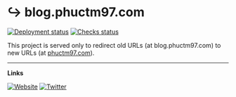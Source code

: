 # ↪️ blog.phuctm97.com

[![Deployment status][deployment status]][deployment url]
[![Checks status][checks status]][checks url]

This project is served only to redirect old URLs (at blog.phuctm97.com) to new URLs (at [phuctm97.com][my website]).

---

**Links**

[![Website][website badge]][my website]
[![Twitter][twitter badge]][my twitter]

<!-- Badges -->

[deployment status]: https://img.shields.io/github/deployments/phuctm97/blog.phuctm97.com/production?label=deployment&logo=Vercel
[checks status]: https://img.shields.io/github/checks-status/phuctm97/blog.phuctm97.com/master?logo=Github
[website badge]: https://img.shields.io/badge/website-phuctm97.com-000000?logo=Safari
[twitter badge]: https://img.shields.io/badge/twitter-%40phuctm97-1da1f2?logo=Twitter

<!-- Links -->

[my website]: https://phuctm97.com
[my twitter]: https://twitter.com/phuctm97
[deployment url]: https://github.com/phuctm97/blog.phuctm97.com/deployments/activity_log?environment=Production
[checks url]: https://github.com/phuctm97/blog.phuctm97.com/actions?query=workflow%3ACommit+branch%3Amaster
